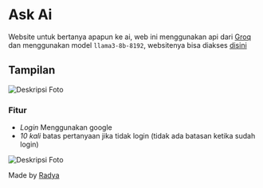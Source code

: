 # Ask Ai
Website untuk bertanya apapun ke ai, web ini menggunakan api dari [Groq](https://groq.com) dan menggunakan model `llama3-8b-8192`, websitenya bisa 
diakses [disini](https://ask-ai.radya.fun) 

## Tampilan
![Deskripsi Foto](https://drive.google.com/uc?export=view&id=1-O3h6QlOoJtQqgrGhbB8MQv4BQ4sMK-F)

### Fitur

- *Login* Menggunakan google
- *10 kali* batas pertanyaan jika tidak login (tidak ada batasan ketika sudah login)

![Deskripsi Foto](https://drive.google.com/uc?export=view&id=1t0ezYFA3Gtz-nc-Au0PtiiDkollIF2rR)


Made by [Radya](https://radya.fun)